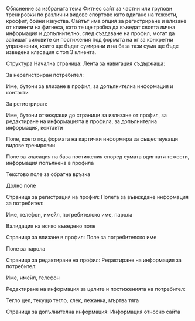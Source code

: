 Обяснение за избраната тема
Фитнес сайт за частни или групови тренировки по различни видове спортове като вдигане на тежести, кросфит, бойни изкуства.
Сайтът има опция за регистриране и влизане от клиенти на фитнеса, като те ще трябва да въведат своята лична информация и допълнително, след създаване на профил, могат да запишат силовите си постижения под формата на кг за конкретни упражнения, които ще бъдат сумирани и на база тази сума ще бъде изведена класация с топ 3 клиента.

Структура
Начална страница:
Лента за навигация съдържаща:

За нерегистриран потребител:

Име, бутони за влизане в профил, за допълнителна информация и контакти

За регистриран:

Име, бутони отвеждащи до страници за излизане от профил, за редактиране на информацията в профила, за допълнителна информация, контакти

Поле, което под формата на картички информира за съществуващи видове тренировки

Поле за класация на база постижения според сумата вдигнати тежести, информация попълнена в профила

Текстово поле за обратна връзка

Долно поле

Страница за регистрация на профил:
Полета за въвеждане информация за потребител:

Име, телефон, имейл, потребителско име, парола

Валидация на всяко въведено поле

Страница за влизане в профил:
Поле за потребителско име

Поле за парола

Страница за редактиране на профил:
Редактиране на информация за потребител:

Име, имейл, телефон

Редактиране на информация за целите и постиженията на потребител:

Тегло цел, текущо тегло, клек, лежанка, мъртва тяга

Страница за допълнителна информация:
Информация относно сайта

